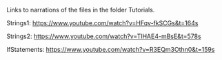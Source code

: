 Links to narrations of the files in the folder Tutorials.

Strings1: https://www.youtube.com/watch?v=HFqv-fkSCGs&t=164s

Strings2: https://www.youtube.com/watch?v=TlHAE4-mBsE&t=578s

IfStatements: https://www.youtube.com/watch?v=R3EQm3Othn0&t=159s


